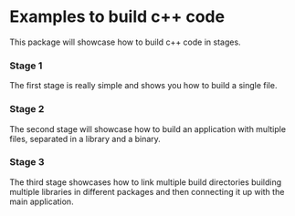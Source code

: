 # Examples to build c++ code

This package will showcase how to build c++ code in stages.

### Stage 1
The first stage is really simple and shows you how to build a single file.

### Stage 2
The second stage will showcase how to build an application with multiple files, separated in a library and a binary.

### Stage 3
The third stage showcases how to link multiple build directories building multiple libraries in different packages and then connecting it up with the main application.